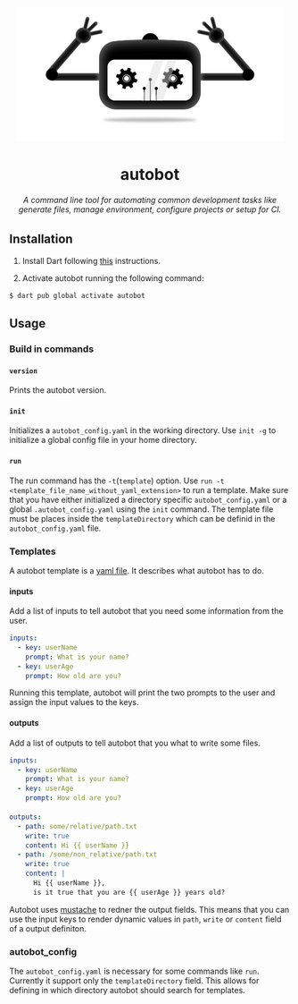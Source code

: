 <!-- <p align="center">
  <img width="240" height="240" src="assets/aoutobot_logo.png">
</p> -->

<p align="center">
  <img  height="240" src="assets/aoutobot_logo_large.png">
</p>


<p align="center">
  <h1 align="center" >autobot</h1>
</p>

<p align="center">
  <h6 align="center" >A command line tool for automating common development tasks like generate files, manage environment, configure projects or setup for CI.</h6>
</p>


## Installation

1. Install Dart following [this](https://dart.dev/tutorials/server/get-started#2-install-dart) instructions.

2. Activate autobot running the following command:
```bash
$ dart pub global activate autobot  
```

## Usage

### Build in commands

#### `version`
Prints the autobot version.

#### `init`
Initializes a `autobot_config.yaml` in the working directory.
Use `init -g` to initialize a global config file in your home directory.

#### `run`
The run command has the `-t`(`template`) option.
Use `run -t <template_file_name_without_yaml_extension>` to run a template.
Make sure that you have either initialized a directory specific `autobot_config.yaml` or a global `.autobot_config.yaml` using the `init` command. The template file must be places inside the `templateDirectory` which can be definid in the `autobot_config.yaml` file.

### Templates
A autobot template is a [yaml file](https://yaml.org). It describes what autobot has to do.

#### inputs
Add a list of inputs to tell autobot that you need some information from the user.

```yaml
inputs:
  - key: userName
    prompt: What is your name?
  - key: userAge
    prompt: How old are you?
```

Running this template, autobot will print the two prompts to the user and assign the
input values to the keys.

#### outputs
Add a list of outputs to tell autobot that you what to write some files.

```yaml
inputs:
  - key: userName
    prompt: What is your name?
  - key: userAge
    prompt: How old are you?

outputs:
  - path: some/relative/path.txt
    write: true
    content: Hi {{ userName }}
  - path: /some/non_relative/path.txt
    write: true
    content: |
      Hi {{ userName }},
      is it true that you are {{ userAge }} years old?
```

Autobot uses [mustache](http://mustache.github.io) to redner the output fields. This means that you can use the input keys to render dynamic values in `path`, `write` or `content` field of a output definiton.

### autobot_config
The `autobot_config.yaml` is necessary for some commands like `run`.
Currently it support only the `templateDirectory` field. This allows for defining in which directory autobot should search for templates.